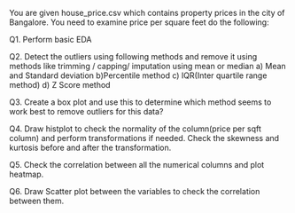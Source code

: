 You are given house_price.csv which contains property prices in the city of Bangalore. You need to examine price per square feet do the following:

Q1. Perform basic EDA 

Q2. Detect the outliers using following methods and remove it using methods like trimming / capping/ imputation using mean or median
a) Mean and Standard deviation
b)Percentile method
c) IQR(Inter quartile range method)
d) Z Score method

Q3. Create a box plot and use this to determine which method seems to work best to remove outliers for this data? 

Q4. Draw histplot to check the normality of the column(price per sqft column) and perform transformations if needed. Check the skewness and kurtosis before and after the transformation. 

Q5. Check the correlation between all the numerical columns and plot heatmap. 

Q6. Draw Scatter plot between the variables to check the correlation between them. 
